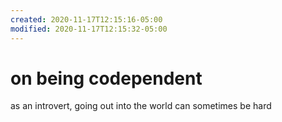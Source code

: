 ```yaml
---
created: 2020-11-17T12:15:16-05:00
modified: 2020-11-17T12:15:32-05:00
---
```


# on being codependent

as an introvert, going out into the world can sometimes be hard